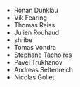   * Ronan Dunklau
  * Vik Fearing
  * Thomas Reiss
  * Julien Rouhaud
  * shribe
  * Tomas Vondra
  * Stéphane Tachoires
  * Pavel Trukhanov
  * Andreas Seltenreich
  * Nicolas Gollet
